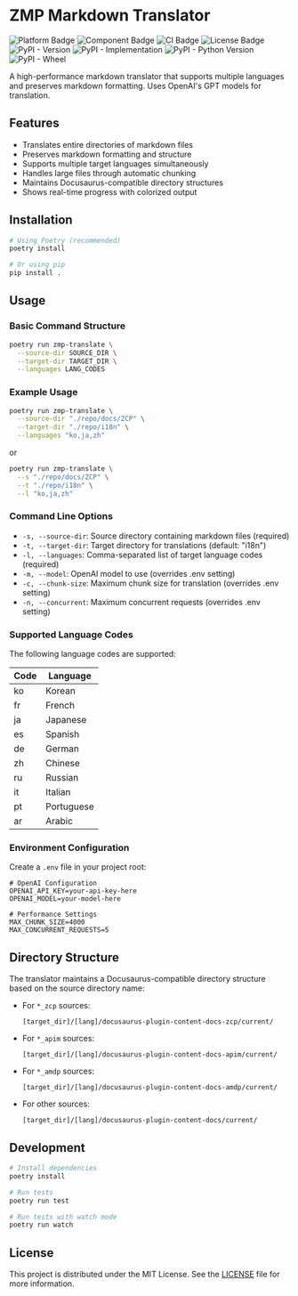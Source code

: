 # ZMP Markdown Translator

![Platform Badge](https://img.shields.io/badge/platform-zmp-red)
![Component Badge](https://img.shields.io/badge/component-translator-red)
![CI Badge](https://img.shields.io/badge/ci-github_action-green)
![License Badge](https://img.shields.io/badge/license-MIT-green)
![PyPI - Version](https://img.shields.io/pypi/v/zmp-md-translator)
![PyPI - Implementation](https://img.shields.io/pypi/implementation/zmp-md-translator)
![PyPI - Python Version](https://img.shields.io/pypi/pyversions/zmp-md-translator)
![PyPI - Wheel](https://img.shields.io/pypi/wheel/zmp-md-translator)

A high-performance markdown translator that supports multiple languages and preserves markdown formatting. Uses OpenAI's GPT models for translation.

## Features

- Translates entire directories of markdown files
- Preserves markdown formatting and structure
- Supports multiple target languages simultaneously
- Handles large files through automatic chunking
- Maintains Docusaurus-compatible directory structures
- Shows real-time progress with colorized output

## Installation

```bash
# Using Poetry (recommended)
poetry install

# Or using pip
pip install .
```

## Usage

### Basic Command Structure

```bash
poetry run zmp-translate \
  --source-dir SOURCE_DIR \
  --target-dir TARGET_DIR \
  --languages LANG_CODES
```

### Example Usage

```bash
poetry run zmp-translate \
  --source-dir "./repo/docs/ZCP" \
  --target-dir "./repo/i18n" \
  --languages "ko,ja,zh"
```
or
```bash
poetry run zmp-translate \
  --s "./repo/docs/ZCP" \
  --t "./repo/i18n" \
  --l "ko,ja,zh"
```
### Command Line Options

- `-s, --source-dir`: Source directory containing markdown files (required)
- `-t, --target-dir`: Target directory for translations (default: "i18n")
- `-l, --languages`: Comma-separated list of target language codes (required)
- `-m, --model`: OpenAI model to use (overrides .env setting)
- `-c, --chunk-size`: Maximum chunk size for translation (overrides .env setting)
- `-n, --concurrent`: Maximum concurrent requests (overrides .env setting)

### Supported Language Codes

The following language codes are supported:

| Code | Language    |
|------|------------|
| ko   | Korean     |
| fr   | French     |
| ja   | Japanese   |
| es   | Spanish    |
| de   | German     |
| zh   | Chinese    |
| ru   | Russian    |
| it   | Italian    |
| pt   | Portuguese |
| ar   | Arabic     |

### Environment Configuration

Create a `.env` file in your project root:

```env
# OpenAI Configuration
OPENAI_API_KEY=your-api-key-here
OPENAI_MODEL=your-model-here

# Performance Settings
MAX_CHUNK_SIZE=4000
MAX_CONCURRENT_REQUESTS=5
```

## Directory Structure

The translator maintains a Docusaurus-compatible directory structure based on the source directory name:

- For `*_zcp` sources:
  ```
  [target_dir]/[lang]/docusaurus-plugin-content-docs-zcp/current/
  ```
- For `*_apim` sources:
  ```
  [target_dir]/[lang]/docusaurus-plugin-content-docs-apim/current/
  ```
- For `*_amdp` sources:
  ```
  [target_dir]/[lang]/docusaurus-plugin-content-docs-amdp/current/
  ```
- For other sources:
  ```
  [target_dir]/[lang]/docusaurus-plugin-content-docs/current/
  ```

## Development

```bash
# Install dependencies
poetry install

# Run tests
poetry run test

# Run tests with watch mode
poetry run watch
```

## License

This project is distributed under the MIT License. See the [LICENSE](LICENSE) file for more information.
